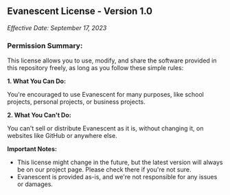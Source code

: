 ## Evanescent License - Version 1.0

*Effective Date: September 17, 2023*

### Permission Summary:

This license allows you to use, modify, and share the software provided in this repository freely, as long as you follow these simple rules:

**1. What You Can Do:**

You're encouraged to use Evanescent for many purposes, like school projects, personal projects, or business projects.

**2. What You Can't Do:**

You can't sell or distribute Evanescent as it is, without changing it, on websites like GitHub or anywhere else.

**Important Notes:**

- This license might change in the future, but the latest version will always be on our project page. Please check there if you're not sure.
- Evanescent is provided as-is, and we're not responsible for any issues or damages.
